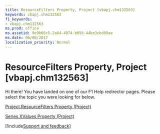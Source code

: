 ```yaml
---
title: ResourceFilters Property, Project [vbapj.chm132563]
keywords: vbapj.chm132563
f1_keywords:
- vbapj.chm132563
ms.prod: office
ms.assetid: 9e9b66c5-2a64-4074-b056-44be3cbd99ae
ms.date: 06/08/2017
localization_priority: Normal
---
```



# ResourceFilters Property, Project [vbapj.chm132563]

Hi there! You have landed on one of our F1 Help redirector pages. Please select the topic you were looking for below.

[Project.ResourceFilters Property (Project)](https://msdn.microsoft.com/library/8fb48a77-85de-2c73-0ab7-614084ec33dd%28Office.15%29.aspx)

[Series.XValues Property (Project)](https://msdn.microsoft.com/library/2d35482c-0e90-ec98-219c-bb0911921ee6%28Office.15%29.aspx)

[!include[Support and feedback](~/includes/feedback-boilerplate.md)]